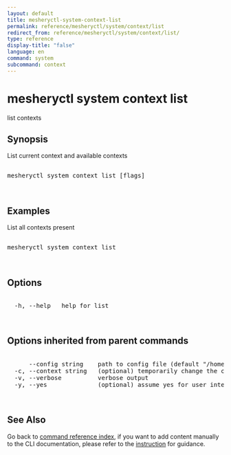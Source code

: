 ```yaml
---
layout: default
title: mesheryctl-system-context-list
permalink: reference/mesheryctl/system/context/list
redirect_from: reference/mesheryctl/system/context/list/
type: reference
display-title: "false"
language: en
command: system
subcommand: context
---
```


# mesheryctl system context list

list contexts

## Synopsis

List current context and available contexts

<pre class='codeblock-pre'>
<div class='codeblock'>
mesheryctl system context list [flags]

</div>
</pre>

## Examples

List all contexts present

<pre class='codeblock-pre'>
<div class='codeblock'>
mesheryctl system context list

</div>
</pre>

## Options

<pre class='codeblock-pre'>
<div class='codeblock'>
  -h, --help   help for list

</div>
</pre>

## Options inherited from parent commands

<pre class='codeblock-pre'>
<div class='codeblock'>
      --config string    path to config file (default "/home/runner/.meshery/config.yaml")
  -c, --context string   (optional) temporarily change the current context.
  -v, --verbose          verbose output
  -y, --yes              (optional) assume yes for user interactive prompts.

</div>
</pre>

## See Also

Go back to [command reference index](/reference/mesheryctl/), if you want to add content manually to the CLI documentation, please refer to the [instruction](/project/contributing/contributing-cli#preserving-manually-added-documentation) for guidance.
